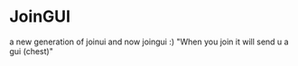 # JoinGUI
a new generation of joinui and now joingui :) "When you join it will send u a gui (chest)"
